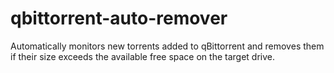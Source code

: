 # qbittorrent-auto-remover
Automatically monitors new torrents added to qBittorrent and removes them if their size exceeds the available free space on the target drive.

